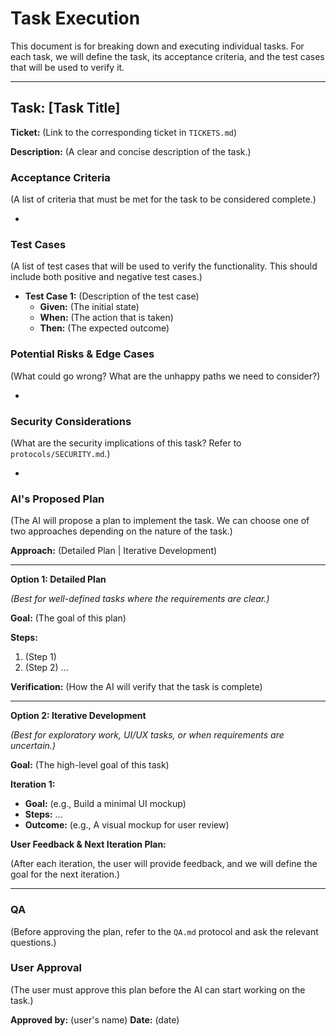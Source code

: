 # Task Execution

This document is for breaking down and executing individual tasks. For each task, we will define the task, its acceptance criteria, and the test cases that will be used to verify it.

---

## Task: [Task Title]

**Ticket:** (Link to the corresponding ticket in `TICKETS.md`)

**Description:** (A clear and concise description of the task.)

### Acceptance Criteria

(A list of criteria that must be met for the task to be considered complete.)

*   

### Test Cases

(A list of test cases that will be used to verify the functionality. This should include both positive and negative test cases.)

*   **Test Case 1:** (Description of the test case)
    *   **Given:** (The initial state)
    *   **When:** (The action that is taken)
    *   **Then:** (The expected outcome)

### Potential Risks & Edge Cases

(What could go wrong? What are the unhappy paths we need to consider?)

*   

### Security Considerations

(What are the security implications of this task? Refer to `protocols/SECURITY.md`.)

*   

### AI's Proposed Plan

(The AI will propose a plan to implement the task. We can choose one of two approaches depending on the nature of the task.)

**Approach:** (Detailed Plan | Iterative Development)

---

**Option 1: Detailed Plan**

*(Best for well-defined tasks where the requirements are clear.)*

**Goal:** (The goal of this plan)

**Steps:**
1.  (Step 1)
2.  (Step 2)
...

**Verification:** (How the AI will verify that the task is complete)

---

**Option 2: Iterative Development**

*(Best for exploratory work, UI/UX tasks, or when requirements are uncertain.)*

**Goal:** (The high-level goal of this task)

**Iteration 1:**
*   **Goal:** (e.g., Build a minimal UI mockup)
*   **Steps:** ...
*   **Outcome:** (e.g., A visual mockup for user review)

**User Feedback & Next Iteration Plan:**

(After each iteration, the user will provide feedback, and we will define the goal for the next iteration.)

---

### QA

(Before approving the plan, refer to the `QA.md` protocol and ask the relevant questions.)

### User Approval

(The user must approve this plan before the AI can start working on the task.)

**Approved by:** (user's name)
**Date:** (date)


